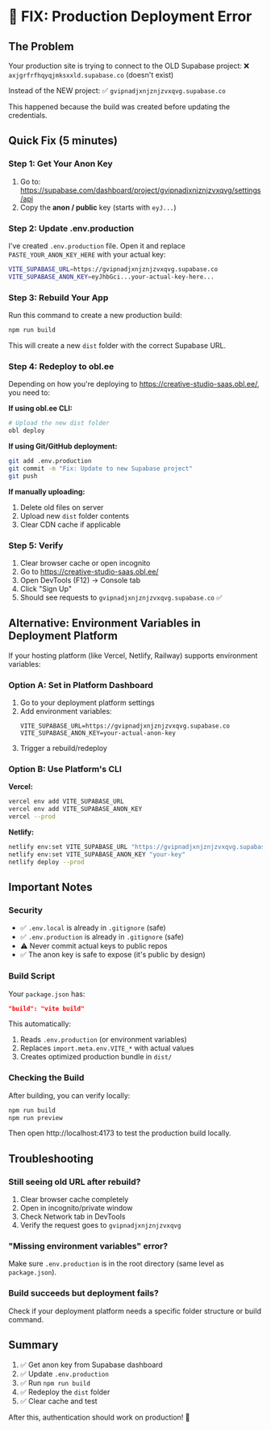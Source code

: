 # 🔴 FIX: Production Deployment Error

## The Problem
Your production site is trying to connect to the OLD Supabase project:
❌ `axjgrfrfhqyqjmksxxld.supabase.co` (doesn't exist)

Instead of the NEW project:
✅ `gvipnadjxnjznjzvxqvg.supabase.co`

This happened because the build was created before updating the credentials.

## Quick Fix (5 minutes)

### Step 1: Get Your Anon Key

1. Go to: https://supabase.com/dashboard/project/gvipnadjxnjznjzvxqvg/settings/api
2. Copy the **anon / public** key (starts with `eyJ...`)

### Step 2: Update .env.production

I've created `.env.production` file. Open it and replace `PASTE_YOUR_ANON_KEY_HERE` with your actual key:

```bash
VITE_SUPABASE_URL=https://gvipnadjxnjznjzvxqvg.supabase.co
VITE_SUPABASE_ANON_KEY=eyJhbGci...your-actual-key-here...
```

### Step 3: Rebuild Your App

Run this command to create a new production build:

```bash
npm run build
```

This will create a new `dist` folder with the correct Supabase URL.

### Step 4: Redeploy to obl.ee

Depending on how you're deploying to https://creative-studio-saas.obl.ee/, you need to:

**If using obl.ee CLI:**
```bash
# Upload the new dist folder
obl deploy
```

**If using Git/GitHub deployment:**
```bash
git add .env.production
git commit -m "Fix: Update to new Supabase project"
git push
```

**If manually uploading:**
1. Delete old files on server
2. Upload new `dist` folder contents
3. Clear CDN cache if applicable

### Step 5: Verify

1. Clear browser cache or open incognito
2. Go to https://creative-studio-saas.obl.ee/
3. Open DevTools (F12) → Console tab
4. Click "Sign Up"
5. Should see requests to `gvipnadjxnjznjzvxqvg.supabase.co` ✅

## Alternative: Environment Variables in Deployment Platform

If your hosting platform (like Vercel, Netlify, Railway) supports environment variables:

### Option A: Set in Platform Dashboard

1. Go to your deployment platform settings
2. Add environment variables:
   ```
   VITE_SUPABASE_URL=https://gvipnadjxnjznjzvxqvg.supabase.co
   VITE_SUPABASE_ANON_KEY=your-actual-anon-key
   ```
3. Trigger a rebuild/redeploy

### Option B: Use Platform's CLI

**Vercel:**
```bash
vercel env add VITE_SUPABASE_URL
vercel env add VITE_SUPABASE_ANON_KEY
vercel --prod
```

**Netlify:**
```bash
netlify env:set VITE_SUPABASE_URL "https://gvipnadjxnjznjzvxqvg.supabase.co"
netlify env:set VITE_SUPABASE_ANON_KEY "your-key"
netlify deploy --prod
```

## Important Notes

### Security
- ✅ `.env.local` is already in `.gitignore` (safe)
- ✅ `.env.production` is already in `.gitignore` (safe)
- ⚠️ Never commit actual keys to public repos
- ✅ The anon key is safe to expose (it's public by design)

### Build Script

Your `package.json` has:
```json
"build": "vite build"
```

This automatically:
1. Reads `.env.production` (or environment variables)
2. Replaces `import.meta.env.VITE_*` with actual values
3. Creates optimized production bundle in `dist/`

### Checking the Build

After building, you can verify locally:
```bash
npm run build
npm run preview
```

Then open http://localhost:4173 to test the production build locally.

## Troubleshooting

### Still seeing old URL after rebuild?
1. Clear browser cache completely
2. Open in incognito/private window
3. Check Network tab in DevTools
4. Verify the request goes to `gvipnadjxnjznjzvxqvg`

### "Missing environment variables" error?
Make sure `.env.production` is in the root directory (same level as `package.json`).

### Build succeeds but deployment fails?
Check if your deployment platform needs a specific folder structure or build command.

## Summary

1. ✅ Get anon key from Supabase dashboard
2. ✅ Update `.env.production`
3. ✅ Run `npm run build`
4. ✅ Redeploy the `dist` folder
5. ✅ Clear cache and test

After this, authentication should work on production! 🚀
